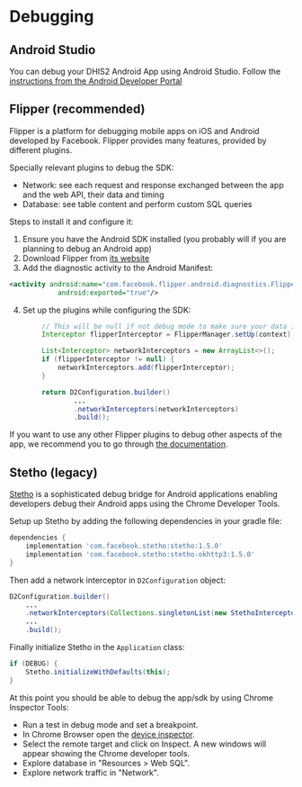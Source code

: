 # Debugging

<!--DHIS2-SECTION-ID:debugging-->

## Android Studio
You can debug your DHIS2 Android App using Android Studio. Follow the [instructions from the Android Developer Portal](https://developer.android.com/studio/debug) 

## Flipper (recommended)
Flipper is a platform for debugging mobile apps on iOS and Android developed by Facebook. Flipper provides many features, 
provided by different plugins.

Specially relevant plugins to debug the SDK: 
- Network: see each request and response exchanged between the app and the web API, their data and timing
- Database: see table content and perform custom SQL queries

Steps to install it and configure it:
1. Ensure you have the Android SDK installed (you probably will if you are planning to debug an Android app)
2. Download Flipper from [its website](https://fbflipper.com/)
3. Add the diagnostic activity to the Android Manifest:

```xml
<activity android:name="com.facebook.flipper.android.diagnostics.FlipperDiagnosticActivity"
            android:exported="true"/>
```

4. Set up the plugins while configuring the SDK: 

```java
        // This will be null if not debug mode to make sure your data is safe 
        Interceptor flipperInterceptor = FlipperManager.setUp(context);

        List<Interceptor> networkInterceptors = new ArrayList<>();
        if (flipperInterceptor != null) {
            networkInterceptors.add(flipperInterceptor);
        }

        return D2Configuration.builder()
                ...
                .networkInterceptors(networkInterceptors)
                .build();
```

If you want to use any other Flipper plugins to debug other aspects of the app, we recommend you to go through [the documentation](https://fbflipper.com/docs/getting-started/android-native). 

## Stetho (legacy)
[Stetho](http://facebook.github.io/stetho/) is a sophisticated debug bridge for Android applications enabling developers 
debug their Android apps using the Chrome Developer Tools.

Setup up Stetho by adding the following dependencies in your gradle file:

```gradle
dependencies {
    implementation 'com.facebook.stetho:stetho:1.5.0'
    implementation 'com.facebook.stetho:stetho-okhttp3:1.5.0'
}
```

Then add a network interceptor in `D2Configuration` object:

```java
D2Configuration.builder()
    ...
    .networkInterceptors(Collections.singletonList(new StethoInterceptor()))
    ...
    .build();
```

Finally initialize Stetho in the `Application` class:

```java
if (DEBUG) {
    Stetho.initializeWithDefaults(this);
}
```

At this point you should be able to debug the app/sdk by using Chrome Inspector Tools:

- Run a test in debug mode and set a breakpoint.
- In Chrome Browser open the [device inspector](chrome://inspect/devices#devices).
- Select the remote target and click on Inspect. A new windows will appear showing the Chrome developer tools.
- Explore database in "Resources > Web SQL".
- Explore network traffic in "Network".
